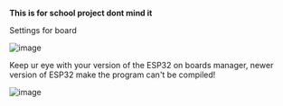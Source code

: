 **This is for school project dont mind it**

Settings for board

![image](https://github.com/user-attachments/assets/ed5f0778-f623-42ba-826f-94eaecd5abe1)

Keep ur eye with your version of the ESP32 on boards manager, newer version of ESP32 make the program can't be compiled!

![image](https://github.com/user-attachments/assets/9771714d-33dc-4fdc-8259-4d815b110cf8)
